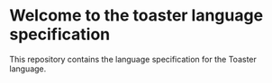# Welcome to the toaster language specification

This repository contains the language specification for the Toaster language.
